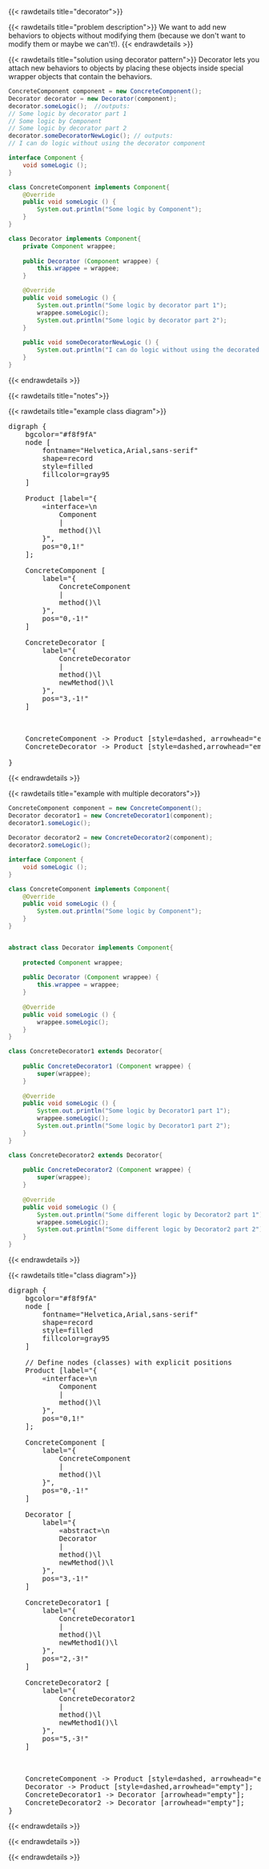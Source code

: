 {{< rawdetails title="decorator">}}

{{< rawdetails title="problem description">}}
We want to add new behaviors to objects without modifying them (because we don't want to modify them or maybe we can't!).
{{< endrawdetails >}}



{{< rawdetails title="solution using decorator pattern">}}
Decorator lets you attach new behaviors to objects by placing these objects inside special wrapper objects that contain the behaviors.

```java
ConcreteComponent component = new ConcreteComponent();
Decorator decorator = new Decorator(component);
decorator.someLogic();  //outputs:
// Some logic by decorator part 1
// Some logic by Component
// Some logic by decorator part 2
decorator.someDecoratorNewLogic(); // outputs:
// I can do logic without using the decorator component
```

```java
interface Component {
	void someLogic ();
}

class ConcreteComponent implements Component{
	@Override
	public void someLogic () {
		System.out.println("Some logic by Component");
	}
}

class Decorator implements Component{
	private Component wrappee;
	
	public Decorator (Component wrappee) {
		this.wrappee = wrappee;
	}

	@Override
	public void someLogic () {
		System.out.println("Some logic by decorator part 1");
		wrappee.someLogic();
		System.out.println("Some logic by decorator part 2");
	}
	
	public void someDecoratorNewLogic () {
	    System.out.println("I can do logic without using the decorated component");
	}
}
```

{{< endrawdetails >}}





{{< rawdetails title="notes">}}

{{< rawdetails title="example class diagram">}}

<pre class="graphviz">
digraph {
    bgcolor="#f8f9fA"
    node [
        fontname="Helvetica,Arial,sans-serif"
        shape=record
        style=filled
        fillcolor=gray95
    ]

    Product [label="{
        «interface»\n
            Component
            |
            method()\l
        }",
        pos="0,1!"
    ];
    
    ConcreteComponent [
        label="{
            ConcreteComponent
            |
            method()\l
        }",
        pos="0,-1!"
    ]
    
    ConcreteDecorator [
        label="{
            ConcreteDecorator
            |
            method()\l
            newMethod()\l
        }",
        pos="3,-1!"
    ]
    

    
    ConcreteComponent -> Product [style=dashed, arrowhead="empty"];
    ConcreteDecorator -> Product [style=dashed,arrowhead="empty"]; 

}
</pre>



<!-- {{< includeImage path="/projects/design-patterns/decorator/decorator.png" >}} -->

{{< endrawdetails >}}

{{< rawdetails title="example with multiple decorators">}}
```java
ConcreteComponent component = new ConcreteComponent();
Decorator decorator1 = new ConcreteDecorator1(component);
decorator1.someLogic();
        
Decorator decorator2 = new ConcreteDecorator2(component);
decorator2.someLogic();
```

```java
interface Component {
	void someLogic ();
}

class ConcreteComponent implements Component{
	@Override
	public void someLogic () {
		System.out.println("Some logic by Component");
	}
}


abstract class Decorator implements Component{
    
    protected Component wrappee;
    
    public Decorator (Component wrappee) {
		this.wrappee = wrappee;
	}
    
	@Override
	public void someLogic () {
	    wrappee.someLogic();
	}
}

class ConcreteDecorator1 extends Decorator{
    
    public ConcreteDecorator1 (Component wrappee) {
        super(wrappee);
    }
	
	@Override
	public void someLogic () {
		System.out.println("Some logic by Decorator1 part 1");
		wrappee.someLogic();
		System.out.println("Some logic by Decorator1 part 2");
	}
}

class ConcreteDecorator2 extends Decorator{
    
    public ConcreteDecorator2 (Component wrappee) {
        super(wrappee);
    }
	
	@Override
	public void someLogic () {
		System.out.println("Some different logic by Decorator2 part 1");
		wrappee.someLogic();
		System.out.println("Some different logic by Decorator2 part 2");
	}
}
```
{{< endrawdetails >}}


{{< rawdetails title="class diagram">}}


<pre class="graphviz">
digraph {
    bgcolor="#f8f9fA"
    node [
        fontname="Helvetica,Arial,sans-serif"
        shape=record
        style=filled
        fillcolor=gray95
    ]

    // Define nodes (classes) with explicit positions
    Product [label="{
        «interface»\n
            Component
            |
            method()\l
        }",
        pos="0,1!"
    ];
    
    ConcreteComponent [
        label="{
            ConcreteComponent
            |
            method()\l
        }",
        pos="0,-1!"
    ]
    
    Decorator [
        label="{
            «abstract»\n
            Decorator
            |
            method()\l
            newMethod()\l
        }",
        pos="3,-1!"
    ]
    
    ConcreteDecorator1 [
        label="{
            ConcreteDecorator1
            |
            method()\l
            newMethod1()\l
        }",
        pos="2,-3!"
    ]
    
    ConcreteDecorator2 [
        label="{
            ConcreteDecorator2
            |
            method()\l
            newMethod1()\l
        }",
        pos="5,-3!"
    ]
    

    
    ConcreteComponent -> Product [style=dashed, arrowhead="empty"];
    Decorator -> Product [style=dashed,arrowhead="empty"];
    ConcreteDecorator1 -> Decorator [arrowhead="empty"]; 
    ConcreteDecorator2 -> Decorator [arrowhead="empty"]; 
}
</pre>



<!-- {{< includeImage path="/projects/design-patterns/decorator/decorator1.png" >}} -->
{{< endrawdetails >}}

{{< endrawdetails >}}


{{< endrawdetails >}}
